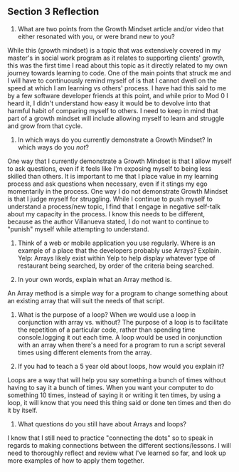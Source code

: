 ## Section 3 Reflection

1. What are two points from the Growth Mindset article and/or video that either resonated with you, or were brand new to you?

While this (growth mindset) is a topic that was extensively covered in my master's in social work program as it relates to supporting clients' growth, this was the first time I read about this topic as it directly related to my own journey towards learning to code. One of the main points that struck me and I will have to continuously remind myself of is that I cannot dwell on the speed at which I am learning vs others' process. I have had this said to me by a few software developer friends at this point, and while prior to Mod 0 I heard it, I didn't understand how easy it would be to devolve into that harmful habit of comparing myself to others. I need to keep in mind that part of a growth mindset will include allowing myself to learn and struggle and grow from that cycle.

1. In which ways do you currently demonstrate a Growth Mindset? In which ways do you _not_?

One way that I currently demonstrate a Growth Mindset is that I allow myself to ask questions, even if it feels like I'm exposing myself to being less skilled than others. It is important to me that I place value in my learning process and ask questions when necessary, even if it stings my ego momentarily in the process.
One way I do not demonstrate Growth Mindset is that I judge myself for struggling. While I continue to push myself to understand a process/new topic, I find that I engage in negative self-talk about my capacity in the process. I know this needs to be different, because as the author Villanueva stated, I do not want to continue to "punish" myself while attempting to understand.

1. Think of a web or mobile application you use regularly. Where is an example of a place that the developers probably use Arrays? Explain.
Yelp: Arrays likely exist within Yelp to help display whatever type of restaurant being searched, by order of the criteria being searched.

1. In your own words, explain what an Array method is.

An Array method is a simple way for a program to change something about an existing array that will suit the needs of that script.

1. What is the purpose of a loop? When we would use a loop in conjunction with array vs. without?
The purpose of a loop is to facilitate the repetition of a particular code, rather than spending time console.logging it out each time. A loop would be used in conjunction with an array when there's a need for a program to run a script several times using different elements from the array. 

1. If you had to teach a 5 year old about loops, how would you explain it?

Loops are a way that will help you say something a bunch of times without having to say it a bunch of times. When you want your computer to do something 10 times, instead of saying it or writing it ten times, by using a loop,  it will know that you need this thing said or done ten times and then do it by itself.


1. What questions do you still have about Arrays and loops?

I know that I still need to practice "connecting the dots" so to speak in regards to making connections between the different sections/lessons. I will need to thoroughly reflect and review what I've learned so far, and look up more examples of how to apply them together.
